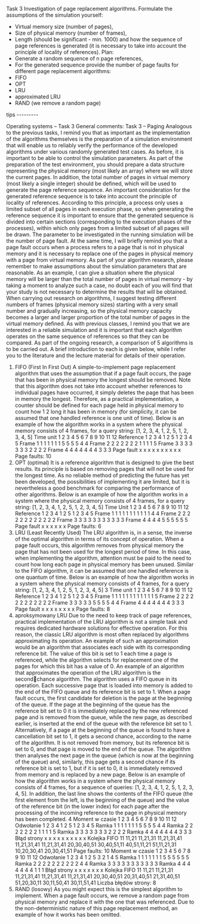 Task 3 
Investigation of page replacement algorithms. 
Formulate the assumptions of the simulation yourself: 
- Virtual memory size (number of pages),
- Size of physical memory (number of frames),
- Length (should be significant - min. 1000) and how the sequence of page references is 
generated (it is necessary to take into account the principle of locality of references). 
Plan: 
- Generate a random sequence of n page references,
- For the generated sequence provide the number of page faults for different page replacement 
algorithms: 
- FIFO 
- OPT
- LRU
- approximated LRU
- RAND (we remove a random page)





tips ---------


Operating systems – Task 3
General comments:
Task 3 – Paging
Analogous to the previous tasks, I remind you that as important as the implementation of the 
algorithms themselves is the preparation of a simulation environment that will enable us to reliably 
verify the performance of the developed algorithms under various randomly generated test cases. As 
before, it is important to be able to control the simulation parameters.
As part of the preparation of the test environment, you should prepare a data structure representing 
the physical memory (most likely an array) where we will store the current pages. In addition, the total 
number of pages in virtual memory (most likely a single integer) should be defined, which will be used 
to generate the page reference sequence. An important consideration for the generated reference 
sequence is to take into account the principle of locality of references. According to this principle, a 
process only uses a limited subset of all pages in each execution phase, so when generating the 
reference sequence it is important to ensure that the generated sequence is divided into certain 
sections (corresponding to the execution phases of the processes), within which only pages from a 
limited subset of all pages will be drawn.
The parameter to be investigated in the running simulation will be the number of page fault. At the 
same time, I will briefly remind you that a page fault occurs when a process refers to a page that is 
not in physical memory and it is necessary to replace one of the pages in physical memory with a 
page from virtual memory.
As part of your algorithm research, please remember to make assumptions about the simulation 
parameters that are reasonable. As an example, I can give a situation where the physical memory will 
be larger than the total number of pages in virtual memory - by taking a moment to analyze such a 
case, no doubt each of you will find that your study is not necessary to determine the results that will 
be obtained.
When carrying out research on algorithms, I suggest testing different numbers of frames (physical 
memory sizes) starting with a very small number and gradually increasing, so the physical memory 
capacity becomes a larger and larger proportion of the total number of pages in the virtual memory 
defined.
As with previous classes, I remind you that we are interested in a reliable simulation and it is important 
that each algorithm operates on the same sequence of references so that they can be compared. 
As part of the ongoing research, a comparison of 5 algorithms is to be carried out. A brief introduction 
to each is given below, while I refer you to the literature and the lecture material for details of their 
operation.
1) FIFO (First In First Out)
A simple-to-implement page replacement algorithm that uses the assumption that if a page fault
occurs, the page that has been in physical memory the longest should be removed. Note that this 
algorithm does not take into account whether references to individual pages have occurred, it 
simply deletes the page that has been in memory the longest. Therefore, as a practical 
implementation, a counter should be defined for each page held in physical memory to count how 
1
2
long it has been in memory (for simplicity, it can be assumed that one handled reference is one 
unit of time).
Below is an example of how the algorithm works in a system where the physical memory consists 
of 4 frames, for a query string: [1, 2, 3, 4, 1, 2, 5, 1, 2, 3, 4, 5]
Time unit 1 2 3 4 5 6 7 8 9 10 11 12
Reference 1 2 3 4 1 2 5 1 2 3 4 5
Frame 1 1 1 1 1 1 1 5 5 5 5 4 4
Frame 2 2 2 2 2 2 2 1 1 1 1 5
Frame 3 3 3 3 3 3 3 2 2 2 2
Frame 4 4 4 4 4 4 4 3 3 3
Page fault x x x x x x x x x x
Page faults: 10
2) OPT (optimal)
It is a reference algorithm that is designed to give the best results. Its principle is based on 
removing pages that will not be used for the longest time. As no reliable method of predicting the 
future has yet been developed, the possibilities of implementing it are limited, but it is 
nevertheless a good benchmark for comparing the performance of other algorithms.
Below is an example of how the algorithm works in a system where the physical memory consists 
of 4 frames, for a query string: [1, 2, 3, 4, 1, 2, 5, 1, 2, 3, 4, 5]
Time Unit 1 2 3 4 5 6 7 8 9 10 11 12
Reference 1 2 3 4 1 2 5 1 2 3 4 5
Frame 1 1 1 1 1 1 1 1 1 1 1 4 4
Frame 2 2 2 2 2 2 2 2 2 2 2 2
Frame 3 3 3 3 3 3 3 3 3 3 3
Frame 4 4 4 4 5 5 5 5 5 5
Page fault x x x x x x
Page faults: 6
3) LRU (Least Recently Used)
The LRU algorithm is, in a sense, the inverse of the optimal algorithm in terms of its concept of 
operation. When a page fault occurs, this algorithm removes from physical memory the page that 
has not been used for the longest period of time. In this case, when implementing the algorithm, 
attention must be paid to the need to count how long each page in physical memory has been 
unused. Similar to the FIFO algorithm, it can be assumed that one handled reference is one 
quantum of time.
Below is an example of how the algorithm works in a system where the physical memory consists 
of 4 frames, for a query string: [1, 2, 3, 4, 1, 2, 5, 1, 2, 3, 4, 5]
3
Time unit 1 2 3 4 5 6 7 8 9 10 11 12
Reference 1 2 3 4 1 2 5 1 2 3 4 5
Frame 1 1 1 1 1 1 1 1 1 1 1 1 5
Frame 2 2 2 2 2 2 2 2 2 2 2 2
Frame 3 3 3 3 3 5 5 5 5 4 4
Frame 4 4 4 4 4 4 4 3 3 3
Page fault x x x x x x x x
Page faults: 8
4) aproksymowany LRU
Due to the need to keep track of page references, practical implementation of the LRU algorithm 
is not a simple task and requires dedicated hardware solutions for effective operation. For this 
reason, the classic LRU algorithm is most often replaced by algorithms approximating its operation. 
An example of such an approximation would be an algorithm that associates each side with its 
corresponding reference bit. The value of this bit is set to 1 each time a page is referenced, while 
the algorithm selects for replacement one of the pages for which this bit has a value of 0.
An example of an algorithm that approximates the operation of the LRU algorithm is the second￾chance algorithm. The algorithm uses a FIFO queue in its operation. Each successive page that is 
loaded into memory is added to the end of the FIFO queue and its reference bit is set to 1. When 
a page fault occurs, the first candidate for deletion is the page at the beginning of the queue.
If the page at the beginning of the queue has the reference bit set to 0 it is immediately replaced 
by the new referenced page and is removed from the queue, while the new page, as described 
earlier, is inserted at the end of the queue with the reference bit set to 1.
Alternatively, if a page at the beginning of the queue is found to have a cancellation bit set to 1, it 
gets a second chance, according to the name of the algorithm. It is not removed from memory, 
but its reference bit is set to 0, and that page is moved to the end of the queue. The algorithm then 
analyses the next page in the queue (which is now at the beginning of the queue) and, similarly, 
this page gets a second chance if its reference bit is set to 1, but if it is set to 0, it is immediately 
removed from memory and is replaced by a new page.
Below is an example of how the algorithm works in a system where the physical memory consists 
of 4 frames, for a sequence of queries: [1, 2, 3, 4, 1, 2, 5, 1, 2, 3, 4, 5]. In addition, the last line 
shows the contents of the FIFO queue (the first element from the left, is the beginning of the 
queue) and the value of the reference bit (in the lower index) for each page after the processing 
of the incoming reference to the page in physical memory has been completed.
4
Moment 
w czasie 1 2 3 4 5 6 7 8 9 10 11 12
Odwołanie 1 2 3 4 1 2 5 1 2 3 4 5
Ramka 1 1 1 1 1 1 1 5 5 5 5 4 4
Ramka 2 2 2 2 2 2 2 1 1 1 1 5
Ramka 3 3 3 3 3 3 3 2 2 2 2
Ramka 4 4 4 4 4 4 4 3 3 3
Błąd strony x x x x x x x x x x
Kolejka 
FIFO
11 11,21 11,21,31 11,21,31,41 11,21,31,41 11,21,31,41 20,30,40,51 30,40,51,11 40,51,11,21 51,11,21,31 10,20,30,41 20,30,41,51
Page faults: 10
Moment 
w czasie 1 2 3 4 5 6 7 8 9 10 11 12
Odwołanie 1 2 3 4 1 2 5 3 2 1 4 5
Ramka 1 1 1 1 1 1 1 5 5 5 5 5 5
Ramka 2 2 2 2 2 2 2 2 2 2 4 4
Ramka 3 3 3 3 3 3 3 3 3 3 3
Ramka 4 4 4 4 4 4 4 1 1 1
Błąd strony x x x x x x x
Kolejka 
FIFO
11 11,21 11,21,31 11,21,31,41 11,21,31,41 11,21,31,41 20,30,40,51 20,31,40,51 21,31,40,51 51,20,30,11 30,11,50,41 30,11,51,41
Liczba błędów strony: 8
5) RAND (losowy)
As you might expect this is the simplest algorithm to implement. When a page fault occurs, we 
remove a random page from physical memory and replace it with the one that was referenced. 
Due to the non-deterministic nature of this page replacement method, an example of how it works 
has been omitted.
